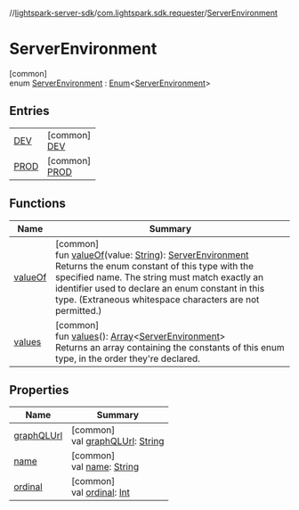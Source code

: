 //[lightspark-server-sdk](../../../index.md)/[com.lightspark.sdk.requester](../index.md)/[ServerEnvironment](index.md)

# ServerEnvironment

[common]\
enum [ServerEnvironment](index.md) : [Enum](https://kotlinlang.org/api/latest/jvm/stdlib/kotlin/-enum/index.html)&lt;[ServerEnvironment](index.md)&gt;

## Entries

| | |
|---|---|
| [DEV](-d-e-v/index.md) | [common]<br>[DEV](-d-e-v/index.md) |
| [PROD](-p-r-o-d/index.md) | [common]<br>[PROD](-p-r-o-d/index.md) |

## Functions

| Name | Summary |
|---|---|
| [valueOf](value-of.md) | [common]<br>fun [valueOf](value-of.md)(value: [String](https://kotlinlang.org/api/latest/jvm/stdlib/kotlin/-string/index.html)): [ServerEnvironment](index.md)<br>Returns the enum constant of this type with the specified name. The string must match exactly an identifier used to declare an enum constant in this type. (Extraneous whitespace characters are not permitted.) |
| [values](values.md) | [common]<br>fun [values](values.md)(): [Array](https://kotlinlang.org/api/latest/jvm/stdlib/kotlin/-array/index.html)&lt;[ServerEnvironment](index.md)&gt;<br>Returns an array containing the constants of this enum type, in the order they're declared. |

## Properties

| Name | Summary |
|---|---|
| [graphQLUrl](graph-q-l-url.md) | [common]<br>val [graphQLUrl](graph-q-l-url.md): [String](https://kotlinlang.org/api/latest/jvm/stdlib/kotlin/-string/index.html) |
| [name](-p-r-o-d/index.md#-372974862%2FProperties%2F-1086033721) | [common]<br>val [name](-p-r-o-d/index.md#-372974862%2FProperties%2F-1086033721): [String](https://kotlinlang.org/api/latest/jvm/stdlib/kotlin/-string/index.html) |
| [ordinal](-p-r-o-d/index.md#-739389684%2FProperties%2F-1086033721) | [common]<br>val [ordinal](-p-r-o-d/index.md#-739389684%2FProperties%2F-1086033721): [Int](https://kotlinlang.org/api/latest/jvm/stdlib/kotlin/-int/index.html) |
